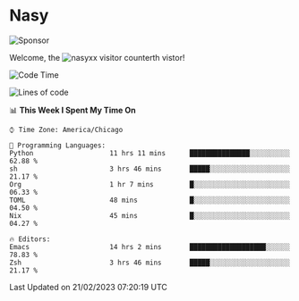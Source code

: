 # Nasy

<!--
<p align="center">
<img height="200" src="https://github-readme-stats.vercel.app/api?username=nasyxx&count_private=true&show_icons=true&theme=dracula&include_all_commits=true"/>
<img height="200" src="https://github-readme-stats.vercel.app/api/top-langs/?username=nasyxx&theme=dracula&hide=html,jupyter+notebook&count_private=true&show_icons=true"/>
</p>

  
----------------
-->

![Sponsor](https://img.shields.io/static/v1.svg?label=Sponsor&message=%E2%9D%A4&logo=GitHub&style=flat&color=pink)
 
Welcome, the ![nasyxx visitor counter](https://count.getloli.com/get/@nasyxx?theme=rule34)th vistor!
 
<!--START_SECTION:waka-->
![Code Time](http://img.shields.io/badge/Code%20Time-3%2C170%20hrs%2031%20mins-blue)

![Lines of code](https://img.shields.io/badge/From%20Hello%20World%20I%27ve%20Written-6%20Million%20lines%20of%20code-blue)

📊 **This Week I Spent My Time On** 

```text
⌚︎ Time Zone: America/Chicago

💬 Programming Languages: 
Python                   11 hrs 11 mins      ███████████████░░░░░░░░░░   62.88 % 
sh                       3 hrs 46 mins       █████░░░░░░░░░░░░░░░░░░░░   21.17 % 
Org                      1 hr 7 mins         █░░░░░░░░░░░░░░░░░░░░░░░░   06.33 % 
TOML                     48 mins             █░░░░░░░░░░░░░░░░░░░░░░░░   04.50 % 
Nix                      45 mins             █░░░░░░░░░░░░░░░░░░░░░░░░   04.27 % 

🔥 Editors: 
Emacs                    14 hrs 2 mins       ███████████████████░░░░░░   78.83 % 
Zsh                      3 hrs 46 mins       █████░░░░░░░░░░░░░░░░░░░░   21.17 % 

```


 Last Updated on 21/02/2023 07:20:19 UTC
<!--END_SECTION:waka-->

<!-- ![visitors](https://visitor-badge.laobi.icu/badge?page_id=nasyxx.nasyxx) -->
